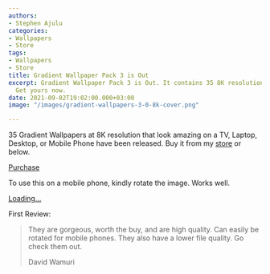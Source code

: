 ```yaml
---
authors:
- Stephen Ajulu
categories:
- Wallpapers
- Store
tags:
- Wallpapers
- Store
title: Gradient Wallpaper Pack 3 is Out
excerpt: Gradient Wallpaper Pack 3 is Out. It contains 35 8K resolution wallpapers.
  Get yours now.
date: 2021-09-02T19:02:00.000+03:00
image: "/images/gradient-wallpapers-3-0-8k-cover.png"

---
```

35 Gradient Wallpapers at 8K resolution that look amazing on a TV, Laptop, Desktop, or Mobile Phone have been released. Buy it from my [store](https://ajulusthoughts.stephenajulu.com/store) or below.

<script src="https://gumroad.com/js/gumroad.js"></script>

<a class="gumroad-button" href="https://gumroad.com/l/EEnXP">Purchase</a>

To use this on a mobile phone, kindly rotate the image. Works well.

<script src="https://gumroad.com/js/gumroad-embed.js"></script>

<div class="gumroad-product-embed"><a href="https://gumroad.com/l/EEnXP">Loading...</a></div>

First Review:

> They are gorgeous, worth the buy, and are high quality. Can easily be rotated for mobile phones. They also have a lower file quality. Go check them out.
>
> David Wamuri
